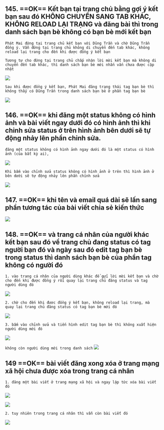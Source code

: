 ## 145. ==OK== Kết bạn tại trang chủ bằng gợi ý kết bạn  sau đó KHÔNG CHUYỂN SANG TAB KHÁC, KHÔNG RELOAD LẠI TRẠNG và đăng bài thì trong danh sách bạn bè không có bạn bè mới kết bạn

`Phát Mai đứng tại trang chủ kết bạn với Dũng Trần và chờ Dũng Trần đồng ý. Vẫn đứng tại trang chủ không di chuyển đến tab khác, không reload lại trang cho đến khi được đồng ý kết bạn`

`Tương tự cho đứng tại trang chủ chấp nhận lời mời kết bạn mà không di chuyển đến tab khác, thì danh sách bạn bè mới nhấn vấn chưa được cập nhật`

![](./../media/img/err/img59.png)

`Sau khi được đồng ý kết bạn, Phát Mai đăng trạng thái tag bạn bè thì không thấy có Dũng Trần trong danh sách bạn bè ở phần tag bạn bè`

![](./../media/img/err/img60.png)

## 146. ==OK== khi đăng một status không có hình ảnh và bài viết ngay dưới đó có hình ảnh thì khi chỉnh sửa status ở trên hình ảnh bên dưới sẽ tự động nhảy lên phần chỉnh sửa.

`đăng một status không có hình ảnh ngay dưới đó là một status có hình ảnh (của bất kỳ ai), `

![](./../media/img/err/img61.png)

`Khi bấm vào chỉnh sửa status không có hình ảnh ở trên thì hình ảnh ở bên dưới sẽ tự động nhảy lên phần chỉnh sửa`

![](./../media/img/err/img62.png)


## 147. ==OK== khi tên và email quá dài sẽ lấn sang phần tương tác của bài viết chia sẻ kiến thức

![](./../media/img/err/img63.png)

## 148. ==OK== và trang cá nhân của người khác kết bạn sau đó về trang chủ đang status có tag người bạn đó và ngày sau đó edit tag bạn bè trong status thì danh sách bạn bè của phần tag không có người đó

`1. vào trang cá nhân của người dùng khác để gửi lời mời kết bạn và chờ cho đến khi được đồng ý rồi quay lại trang chủ đăng status và tag người dùng đó`

![](./../media/img/err/img64.png)

`2. chờ cho đến khi đươc đồng ý kết bạn, không reload lại trang, mà quay lại trang chủ đăng status có tag bạn bè mới đó`

![](./../media/img/err/img65.png)

`3. bấm vào chỉnh sửa và tiến hình edit tag bạn bè thì không xuất hiện người dùng mới đó`

![](./../media/img/err/img66.png)

`không còn người dùng mới trong danh sách`
![](./../media/img/err/img67.png)


## 149 ==OK== bài viết đăng xong xóa ở trang mạng xã hội chưa được xóa trong trang cá nhân

`1. đăng một bài viết ở trang mạng xã hội và ngay lập tức xóa bài viết đó`

![](./../media/img/err/img68_a.png)

![](./../media/img/err/img68_b.png)

`2. tuy nhiên trong trang cá nhân thì vẫn còn bài viết đó`

![](./../media/img/err/img68_c.png)


